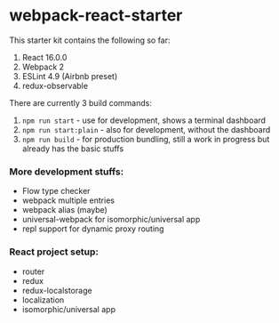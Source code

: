 # webpack-react-starter

This starter kit contains the following so far:

1. React 16.0.0
2. Webpack 2
3. ESLint 4.9 (Airbnb preset)
4. redux-observable

There are currently 3 build commands:
1. `npm run start` - use for development, shows a terminal dashboard
2. `npm run start:plain` - also for development, without the dashboard
3. `npm run build` - for production bundling, still a work in progress but already has the basic stuffs

### More development stuffs:

- Flow type checker
- webpack multiple entries
- webpack alias (maybe)
- universal-webpack for isomorphic/universal app
- repl support for dynamic proxy routing

### React project setup:

- router
- redux
- redux-localstorage
- localization
- isomorphic/universal app
